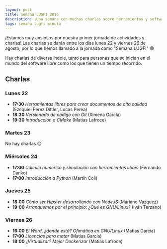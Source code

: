 ```yaml
---
layout: post
title: Semana LUGFI 2016
description: ¡Una semana con muchas charlas sobre herramientas y software libre útiles para el estdiante de FIUBA!
tags: semana lugfi minuta
---
```


¡Estamos muy ansiosos por nuestra primer jornada de actividades y charlas!
Las charlas se darán entre los días lunes 22 y viernes 26 de agosto, por lo que
hemos llamado a la jornada como "Semana LUGFI" :smile:

Hay charlas de diversa índole, tanto para personas que se inician en el mundo
del software libre como los que tienen un tiempo recorrido.

## Charlas

### Lunes 22

* **17:30** _Herramientas libres para crear documentos de alta calidad_ (Ezequiel Pérez Dittler, Lucas Perea)
* **18:30** _Versionado de código con Git_ (Ximena García)
* **19:30** _Introducción a CMake_ (Matias Lafroce)

### Martes 23

No hay charlas :cry:

### Miércoles 24

* **17:00** _Cálculo numérico y simulación con herramientas libres_ (Fernando Danko)
* **17:00** _Introducción a Python_ (Martín Coll)

### Jueves 25

* **18:00** _Cómo ser Hipster desarrollando con NodeJS_ (Mariano Vazquez)
* **19:00** _Arranquemos por el principio: ¿Qué es GNU/Linux?_ (Iván Terzano)

### Viernes 26

* **16:00** _El Word, ¿donde está? Ofimática en GNU/Linux_ (Matias García)
* **17:00** _Licencias para matar_ (Matias García)
* **18:00** _¿Virtualizar? Mejor Dockerizar_ (Matias Lafroce)

